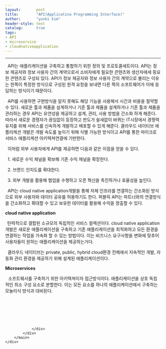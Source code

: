 ```yaml
---
layout:       post
title:        "API(Applicatino Programming Interface)"
author:       "yunki kim"
header-style: text
catalog:      true
tags: 
- API
- microservice
- cloudnativeapplication
---
```


<head></head>
<body id="tt-body-page" class="">
<div id="wrap" class="wrap-right">
    <div id="container">
        <main class="main ">
            <div class="area-main">
                <div class="area-view">
                    <div class="article-header"></div>
                    <hr>
                    <div class="article-view">
                        <div class="contents_style">
                            <p>&nbsp; API는 애플리케이션을 구축하고 통합하기 위한 정의 및 프로토콜세트이다. API는 정보 제공자와 정보 사용자 간의 계약으로서 소비자에게 필요한 콘텐츠와 생산자에세 핑요한 콘텐츠로 구성되 있다. API가 정보 제공자와 정보 사용자 간의 계약으로 불리는 이유는 한쪽이 특정한 방식으로 구성된 원격 요청을 보내면 다른 쪽의 소프트웨어가 이에 응답하는 방식이기 때문이다.</p>
<p>&nbsp; API를 사용하면 구현방식을 알지 못해도 해당 기능을 사용해서 시간과 비용을 절약할 수 있다. 새로운 툴과 제품을 설계하거나 기존 툴과 제품을 설계하거나 기존 툴과 제품을 관리하는 경우 API는 유연성을 제공하고 설계, 관리, 사용 방법을 간소화 하게 해준다. 따라서 새로운 경쟁자가 끊임없이 등장하고 판도가 쉴새없이 바뀌는 IT시장에서 경쟁력 유지를 위해 서비스를 신속하게 개발하고 배포할 수 있게 해준다. 클라우드 네이티브 애플리케션 개발은 개발 속도를 높이기 위해 식별 가능한 방식이고 API를 통한 마이크로 서비스 애플리케션 아키텍쳐연결에 기반한다.&nbsp;</p>
<p>&nbsp; 이처럼 외부 사용자에게 API를 제공하면 다음과 같은 이점을 얻을 수 있다.</p>
<p>&nbsp; 1. 새로운 수익 채널을 확보해 기존 수익 채널을 확장한다.</p>
<p>&nbsp; 2. 브랜드 인지도를 확대한다.</p>
<p>&nbsp; 3. 외부 개발을 활용해 협업을 수행하고 오픈 혁신을 촉진하거나 효율성을 높인다.&nbsp;</p>
<p>&nbsp; API는 cloud native application개발을 통해 자체 인프라를 연결하는 간소화된 방식으로 외부 사용자와 데이터 공유를 허용하기도 한다. 퍼블릭 API는 파트너와의 연결방식을 간소화하고 확대할 수 있고 보유한 데이터를 활용해 수익을 창출할 수 있다.</p>
<p><b>cloud native application</b></p>
<p><b>&nbsp;&nbsp;</b>탄력적으로 결합된 소규모의 독립적인 서비스 컬렉션이다. cloud native application 개발은 새로운 애플리케이션을 구축하고 기존 애플리케이션을 최적화하고 모든 환경을 연결하는 작업을 가속화 할 수 있는 방법이다. 이는 비즈니스 요구사항을 변화에 맞추어 사용자들이 원하는 애플리케이션을 제공하는거다.&nbsp;</p>
<p>&nbsp; 클라우드 네이티브는 private, public, hybrid cloud환경 전체에서 지속적인 개발, 자동화 관리 환경을 제공하기 위해 설계된 애플리케이션이다.&nbsp;</p>
<p><b>Microservices</b></p>
<p><b>&nbsp; &nbsp;</b>소프트웨서를 구축하기 위한 아키텍쳐이자 접근방식이다. 애플리케이션을 상호 독립적인 최소 구성 요소로 분할한다. 이는 모든 요소를 하나의 애플리케이션에서 구축하는 모놀리식 방식과 대비된다.&nbsp;</p>
<p>&nbsp;</p>
<p>&nbsp;</p>
                        </div>
                        <br>
                        <div class="tags"></div>
                    </div>
                    
                </div>
            </div>
        </main>
    </div>
</div>


</body>